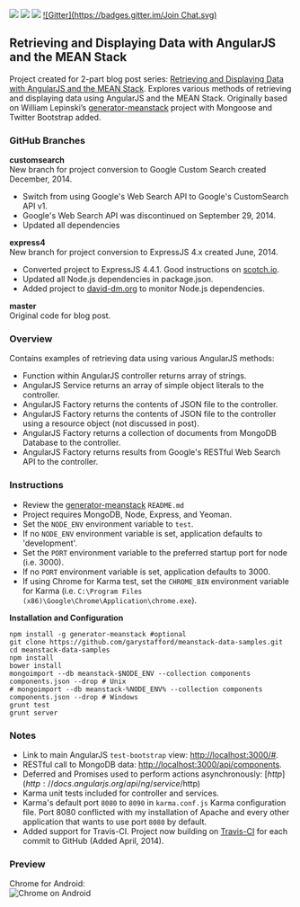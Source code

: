 <a href='https://travis-ci.org/garystafford/meanstack-data-samples'><img src='https://travis-ci.org/garystafford/meanstack-data-samples.svg?branch=express4'></a>
<a href='https://david-dm.org/garystafford/meanstack-data-samples'><img src='https://david-dm.org/garystafford/meanstack-data-samples.png'></a>
<a href='https://david-dm.org/garystafford/meanstack-data-samples#info=devDependencies'><img src='https://david-dm.org/garystafford/meanstack-data-samples/dev-status.png'></a>
[![Gitter](https://badges.gitter.im/Join Chat.svg)](https://gitter.im/garystafford/meanstack-data-samples?utm_source=badge&utm_medium=badge&utm_campaign=pr-badge&utm_content=badge)
## Retrieving and Displaying Data with AngularJS and the MEAN Stack
Project created for 2-part blog post series: [Retrieving and Displaying Data with AngularJS and the MEAN Stack](http://wp.me/p1RD28-16F). Explores various methods of retrieving and displaying data using AngularJS and the MEAN Stack. Originally based on William Lepinski’s [generator-meanstack](https://github.com/wlepinski/generator-meanstack) project with Mongoose and Twitter Bootstrap added.
### GitHub Branches  
**customsearch**  
New branch for project conversion to Google Custom Search created December, 2014.
* Switch from using Google's Web Search API to Google's CustomSearch API v1.
* Google's Web Search API was discontinued on September 29, 2014.
* Updated all dependencies

**express4**  
New branch for project conversion to ExpressJS 4.x created June, 2014.
* Converted project to ExpressJS 4.4.1. Good instructions on [scotch.io](http://scotch.io/bar-talk/expressjs-4-0-new-features-and-upgrading-from-3-0).
* Updated all Node.js dependencies in package.json.
* Added project to [david-dm.org](https://david-dm.org/garystafford/meanstack-data-samples) to monitor Node.js dependencies.

**master**  
Original code for blog post.

### Overview
Contains examples of retrieving data using various AngularJS methods:
* Function within AngularJS controller returns array of strings.
* AngularJS Service returns an array of simple object literals to the controller.
* AngularJS Factory returns the contents of JSON file to the controller.
* AngularJS Factory returns the contents of JSON file to the controller using a resource object (not discussed in post).
* AngularJS Factory returns a collection of documents from MongoDB Database to the controller.
* AngularJS Factory returns results from Google's RESTful Web Search API to the controller.

### Instructions
* Review the [generator-meanstack](https://github.com/wlepinski/generator-meanstack) `README.md`
* Project requires MongoDB, Node, Express, and Yeoman.
* Set the `NODE_ENV` environment variable to `test`.
* If no `NODE_ENV` environment variable is set, application defaults to 'development'.
* Set the `PORT` environment variable to the preferred startup port for node (i.e. 3000).
* If no `PORT` environment variable is set, application defaults to 3000.
* If using Chrome for Karma test, set the `CHROME_BIN` environment variable for Karma
  (i.e. `C:\Program Files (x86)\Google\Chrome\Application\chrome.exe`).

**Installation and Configuration**  
```
npm install -g generator-meanstack #optional
git clone https://github.com/garystafford/meanstack-data-samples.git
cd meanstack-data-samples
npm install
bower install
mongoimport --db meanstack-$NODE_ENV --collection components components.json --drop # Unix
# mongoimport --db meanstack-%NODE_ENV% --collection components components.json --drop # Windows
grunt test
grunt server
```

### Notes
* Link to main AngularJS `test-bootstrap` view: [http://localhost:3000/#](http://localhost:3000/#).
* RESTful call to MongoDB data: [http://localhost:3000/api/components](http://localhost:3000/api/components).
* Deferred and Promises used to perform actions asynchronously: [$http](http://docs.angularjs.org/api/ng/service/$http)
* Karma unit tests included for controller and services.
* Karma's default port `8080` to `8090` in `karma.conf.js` Karma configuration file. Port 8080 conflicted with my installation of Apache and every other application that wants to use port `8080` by default.
* Added support for Travis-CI. Project now building on [Travis-CI](https://travis-ci.org/garystafford/meanstack-data-samples) for each commit to GitHub (Added April, 2014).

### Preview
Chrome for Android:  
![Chrome on Android ](https://github.com/garystafford/meanstack-data-samples/blob/master/public/images/AndroidMobileView.png?raw=true)
